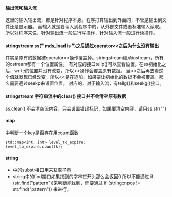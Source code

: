 #### 输出流和输入流

这里的输入输出流，都是针对程序本身。程序打算输出到外面的，不管是输出到文件还是显示器。
而输入就是要读入到程序中的，从外部文件或者标准输入读取。
所以对程序来说，针对输出流一般进行写操作，针对输入流一般进行读操作。

#### stringstream ss(" mds_load is ")之后通过operator<<之后为什么没有输出

其实是原有的数据被operator<<操作覆盖掉。stringstream继承iostream，所有的ostream都有一个位置属性。
有对应的接口tellp()可以查看位置。在ss初始化之后，write的位置并没有改变，所以<<操作会覆盖原有数据。
当<<之后再去看这个值就发现已经改变，所以<<是在追加。如果要让初始化的数据不会被覆盖，那么需要通过seekp来设置位置。
对应的，对于输入流，有tellg()和seekg()接口。

#### stringstream 字符串流中的clear() 接口并不会清空原有数据

ss.clear() 不会清空流内容，只会设置错误标记，如果要清空内容，请用ss.str("")

#### map

中判断一个key是否存在用count函数
```
std::map<int, int> level_to_expire;
level_to_expire.count(k);
```

#### string

* 中的substr接口用来获取子串
* string中的find接口如果找到的字串在开头那么会返回0
所以不能通过 if (str.find("pattern"))来判断能找到，而要通过 if (string::npos != str.find("pattern")) 来进行。

